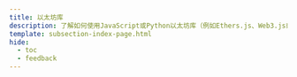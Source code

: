 ```yaml
---
title: 以太坊库
description: 了解如何使用JavaScript或Python以太坊库（例如Ethers.js、Web3.js或Web3.py）在Moonbeam上发送交易或部署合约。
template: subsection-index-page.html
hide:
  - toc
  - feedback
---
```

